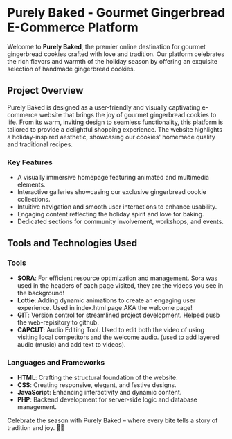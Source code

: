 # Purely Baked - Gourmet Gingerbread E-Commerce Platform

Welcome to **Purely Baked**, the premier online destination for gourmet gingerbread cookies crafted with love and tradition. Our platform celebrates the rich flavors and warmth of the holiday season by offering an exquisite selection of handmade gingerbread cookies.

## Project Overview

Purely Baked is designed as a user-friendly and visually captivating e-commerce website that brings the joy of gourmet gingerbread cookies to life. From its warm, inviting design to seamless functionality, this platform is tailored to provide a delightful shopping experience. The website highlights a holiday-inspired aesthetic, showcasing our cookies' homemade quality and traditional recipes.

### Key Features
- A visually immersive homepage featuring animated and multimedia elements.
- Interactive galleries showcasing our exclusive gingerbread cookie collections.
- Intuitive navigation and smooth user interactions to enhance usability.
- Engaging content reflecting the holiday spirit and love for baking.
- Dedicated sections for community involvement, workshops, and events.

## Tools and Technologies Used

### Tools
- **SORA**: For efficient resource optimization and management. Sora was used in the headers of each page visited, they are the videos you see in the background! 
- **Lottie**: Adding dynamic animations to create an engaging user experience. Used in index.html page AKA the welcome page! 
- **GIT**: Version control for streamlined project development. Helped pusb the web-repisitory to github. 
- **CAPCUT**: Audio Editing Tool. Used to edit both the video of using visiting local competitors and the welcome audio. (used to add layered audio (music) and add text to videos).

### Languages and Frameworks
- **HTML**: Crafting the structural foundation of the website.
- **CSS**: Creating responsive, elegant, and festive designs.
- **JavaScript**: Enhancing interactivity and dynamic content.
- **PHP**: Backend development for server-side logic and database management.

Celebrate the season with Purely Baked – where every bite tells a story of tradition and joy. 🎄🍪
